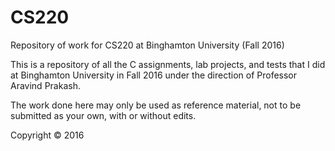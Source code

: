 # CS220
Repository of work for CS220 at Binghamton University (Fall 2016)

This is a repository of all the C assignments, lab projects, and tests that I did at Binghamton University in Fall 2016 under the direction of Professor Aravind Prakash.

The work done here may only be used as reference material, not to be submitted as your own, with or without edits.

Copyright © 2016
